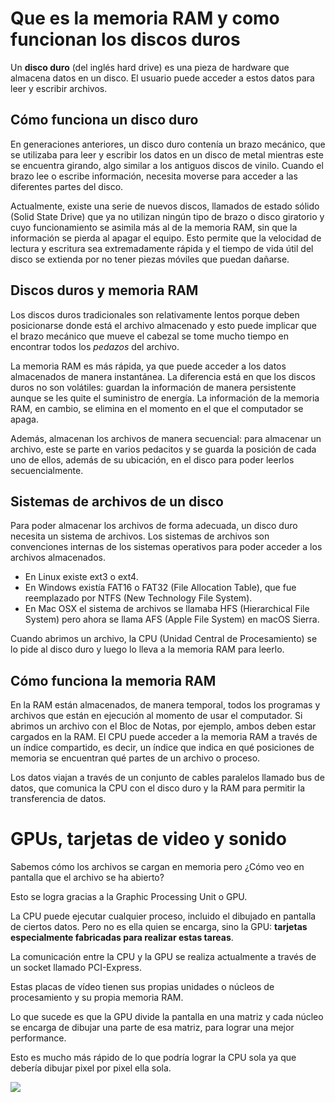 
# Que es la memoria RAM y como funcionan los discos duros

Un **disco duro** (del inglés hard drive) es una pieza de hardware que almacena datos en un disco. El usuario puede acceder a estos datos para leer y escribir archivos.

## Cómo funciona un disco duro

En generaciones anteriores, un disco duro contenía un brazo mecánico, que se utilizaba para leer y escribir los datos en un disco de metal mientras este se encuentra girando, algo similar a los antiguos discos de vinilo. Cuando el brazo lee o escribe información, necesita moverse para acceder a las diferentes partes del disco.

Actualmente, existe una serie de nuevos discos, llamados de estado sólido (Solid State Drive) que ya no utilizan ningún tipo de brazo o disco giratorio y cuyo funcionamiento se asimila más al de la memoria RAM, sin que la información se pierda al apagar el equipo. Esto permite que la velocidad de lectura y escritura sea extremadamente rápida y el tiempo de vida útil del disco se extienda por no tener piezas móviles que puedan dañarse.

## Discos duros y memoria RAM

Los discos duros tradicionales son relativamente lentos porque deben posicionarse donde está el archivo almacenado y esto puede implicar que el brazo mecánico que mueve el cabezal se tome mucho tiempo en encontrar todos los _pedazos_ del archivo.

La memoria RAM es más rápida, ya que puede acceder a los datos almacenados de manera instantánea. La diferencia está en que los discos duros no son volátiles: guardan la información de manera persistente aunque se les quite el suministro de energía. La información de la memoria RAM, en cambio, se elimina en el momento en el que el computador se apaga.

Además, almacenan los archivos de manera secuencial: para almacenar un archivo, este se parte en varios pedacitos y se guarda la posición de cada uno de ellos, además de su ubicación, en el disco para poder leerlos secuencialmente.

## Sistemas de archivos de un disco

Para poder almacenar los archivos de forma adecuada, un disco duro necesita un sistema de archivos. Los sistemas de archivos son convenciones internas de los sistemas operativos para poder acceder a los archivos almacenados.

-   En Linux existe ext3 o ext4.
-   En Windows existía FAT16 o FAT32 (File Allocation Table), que fue reemplazado por NTFS (New Technology File System).
-   En Mac OSX el sistema de archivos se llamaba HFS (Hierarchical File System) pero ahora se llama AFS (Apple File System) en macOS Sierra.

Cuando abrimos un archivo, la CPU (Unidad Central de Procesamiento) se lo pide al disco duro y luego lo lleva a la memoria RAM para leerlo.

## Cómo funciona la memoria RAM

En la RAM están almacenados, de manera temporal, todos los programas y archivos que están en ejecución al momento de usar el computador. Si abrimos un archivo con el Bloc de Notas, por ejemplo, ambos deben estar cargados en la RAM. El CPU puede acceder a la memoria RAM a través de un índice compartido, es decir, un índice que indica en qué posiciones de memoria se encuentran qué partes de un archivo o proceso.

Los datos viajan a través de un conjunto de cables paralelos llamado bus de datos, que comunica la CPU con el disco duro y la RAM para permitir la transferencia de datos.

# GPUs, tarjetas de video y sonido
Sabemos cómo los archivos se cargan en memoria pero ¿Cómo veo en pantalla que el archivo se ha abierto?

Esto se logra gracias a la Graphic Processing Unit o GPU.

La CPU puede ejecutar cualquier proceso, incluido el dibujado en pantalla de ciertos datos. Pero no es ella quien se encarga, sino la GPU: **tarjetas especialmente fabricadas para realizar estas tareas**.

La comunicación entre la CPU y la GPU se realiza actualmente a través de un socket llamado PCI-Express.

Estas placas de vídeo tienen sus propias unidades o núcleos de procesamiento y su propia memoria RAM.

Lo que sucede es que la GPU divide la pantalla en una matriz y cada núcleo se encarga de dibujar una parte de esa matriz, para lograr una mejor performance.

Esto es mucho más rápido de lo que podría lograr la CPU sola ya que debería dibujar pixel por pixel ella sola.

![](https://static.platzi.com/media/files/archivos_624fac99-b611-4a4a-a578-914206c29626.png)

